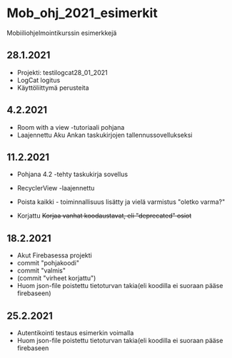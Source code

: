 # Mob_ohj_2021_esimerkit
Mobiiliohjelmointikurssin esimerkkejä

## 28.1.2021
* Projekti: testilogcat28_01_2021
* LogCat logitus
* Käyttöliittymä perusteita

## 4.2.2021
* Room with a view -tutoriaali pohjana
* Laajennettu Aku Ankan taskukirjojen tallennussovellukseksi

## 11.2.2021
* Pohjana 4.2 -tehty taskukirja sovellus
* RecyclerView -laajennettu
* Poista kaikki - toiminnallisuus lisätty ja vielä varmistus "oletko varma?"

* Korjattu ~~Korjaa vanhat koodaustavat, eli "deprecated" osiot~~

## 18.2.2021
* Akut Firebasessa projekti
* commit "pohjakoodi"
* commit "valmis"
* (commit "virheet korjattu")
* Huom json-file poistettu tietoturvan takia(eli koodilla ei suoraan pääse firebaseen)

## 25.2.2021
* Autentikointi testaus esimerkin voimalla
* Huom json-file poistettu tietoturvan takia(eli koodilla ei suoraan pääse firebaseen


